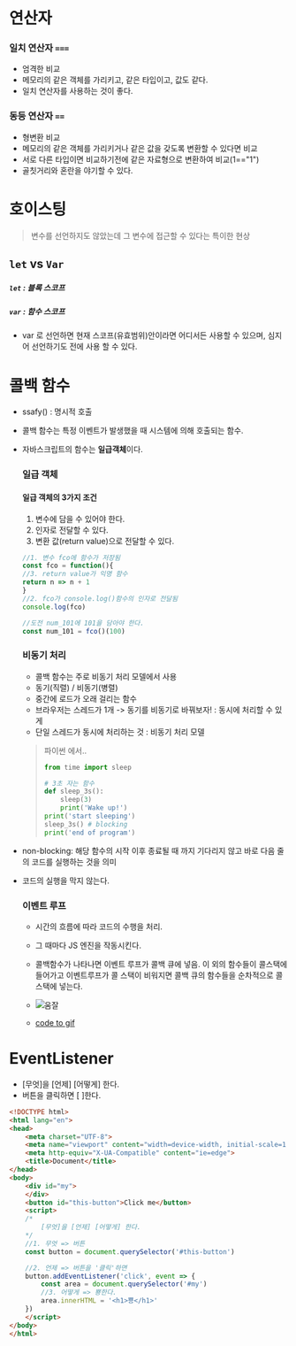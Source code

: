 # 연산자

### 일치 연산자 `===`

- 엄격한 비교
- 메모리의 같은 객체를 가리키고, 같은 타입이고, 값도 같다.
- 일치 연산자를 사용하는 것이 좋다.

### 동등 연산자 `==`

- 형변환 비교
- 메모리의 같은 객체를 가리키거나 같은 값을 갖도록 변환할 수 있다면 비교
- 서로 다른 타입이면 비교하기전에 같은 자료형으로 변환하여 비교(1=="1")
- 골칫거리와 혼란을 야기할 수 있다.



# 호이스팅

>  변수를 선언하지도 않았는데 그 변수에 접근할 수 있다는 특이한 현상 



## `let`  vs  `Var`

##### `let` : 블록 스코프

##### `var` : 함수 스코프

- var 로 선언하면 현재 스코프(유효범위)안이라면 어디서든 사용할 수 있으며, 심지어 선언하기도 전에 사용 할 수 있다.

### 

# 콜백 함수

- ssafy() : 명시적 호출

- 콜백 함수는 특정 이벤트가 발생했을 때 시스템에 의해 호출되는 함수.

- 자바스크립트의 함수는 **일급객체**이다.

  ### 일급 객체

  #### 일급 객체의 3가지 조건

  1. 변수에 담을 수 있어야 한다.
  2.  인자로 전달할 수 있다.
  3.  변환 값(return value)으로 전달할 수 있다.

  ~~~javascript
  //1. 변수 fco에 함수가 저장됨
  const fco = function(){
  //3. return value가 익명 함수
  return n => n + 1 
  }
  //2. fco가 console.log()함수의 인자로 전달됨
  console.log(fco) 
  
  //도전 num_101에 101을 담아야 한다.
  const num_101 = fco()(100)
  
  ~~~

  ### 비동기 처리

  - 콜백 함수는 주로 비동기 처리 모델에서 사용
  - 동기(직렬) / 비동기(병렬)
  - 중간에 로드가 오래 걸리는 함수
  - 브라우저는 스레드가 1개 -> 동기를 비동기로 바꿔보자! : 동시에 처리할 수 있게
  - 단일 스레드가 동시에 처리하는 것 : 비동기 처리 모델

  > 파이썬 에서..
  >
  > ~~~python
  > from time import sleep
  > 
  > # 3초 자는 함수
  > def sleep_3s():
  >     sleep(3)
  >     print('Wake up!')
  > print('start sleeping')
  > sleep_3s() # blocking
  > print('end of program')
  > ~~~

  

- non-blocking: 해당 함수의 시작 이후 종료될 때 까지 기다리지 않고 바로 다음 줄의 코드를 실행하는 것을 의미

- 코드의 실행을 막지 않는다.

  ### 이벤트 루프

  - 시간의 흐름에 따라 코드의 수행을 처리.

  - 그 때마다 JS 엔진을 작동시킨다.

  - 콜백함수가 나타나면 이벤트 루프가 콜백 큐에 넣음. 이 외의 함수들이 콜스택에 들어가고 이벤트루프가 콜 스택이 비워지면 콜백 큐의 함수들을 순차적으로 콜 스택에 넣는다.

  - ![움잘](https://cdn-images-1.medium.com/max/1600/1*TozSrkk92l8ho6d8JxqF_w.gif)

  - [code to gif](<http://latentflip.com/loupe/?code=ZnVuY3Rpb24gcHJpbnRIZWxsbygpIHsNCiAgICBjb25zb2xlLmxvZygnSGVsbG8gZnJvbSBiYXonKTsNCn0NCg0KZnVuY3Rpb24gYmF6KCkgew0KICAgIHNldFRpbWVvdXQocHJpbnRIZWxsbywgMzAwMCk7DQp9DQoNCmZ1bmN0aW9uIGJhcigpIHsNCiAgICBiYXooKTsNCn0NCg0KZnVuY3Rpb24gZm9vKCkgew0KICAgIGJhcigpOw0KfQ0KDQpmb28oKTs%3D!!!PGJ1dHRvbj5DbGljayBtZSE8L2J1dHRvbj4%3D>)

    

# EventListener

- [무엇]을 [언제] [어떻게] 한다.
- 버튼을 클릭하면 [ ]한다.

~~~html
<!DOCTYPE html>
<html lang="en">
<head>
    <meta charset="UTF-8">
    <meta name="viewport" content="width=device-width, initial-scale=1.0">
    <meta http-equiv="X-UA-Compatible" content="ie=edge">
    <title>Document</title>
</head>
<body>
    <div id="my">
    </div>
    <button id="this-button">Click me</button>
    <script>
    /*
        [무엇]을 [언제] [어떻게] 한다.
    */
    //1. 무엇 => 버튼
    const button = document.querySelector('#this-button')

    //2. 언제 => 버튼을 '클릭'하면
    button.addEventListener('click', event => {
        const area = document.querySelector('#my')
        //3. 어떻게 => 뿅한다.
        area.innerHTML = '<h1>뿅</h1>'
    })
    </script>
</body>
</html>
~~~

